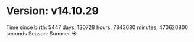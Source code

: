# Version: v14.10.29
Time since birth: 5447 days, 130728 hours, 7843680 minutes, 470620800 seconds
Season: Summer ☀️

